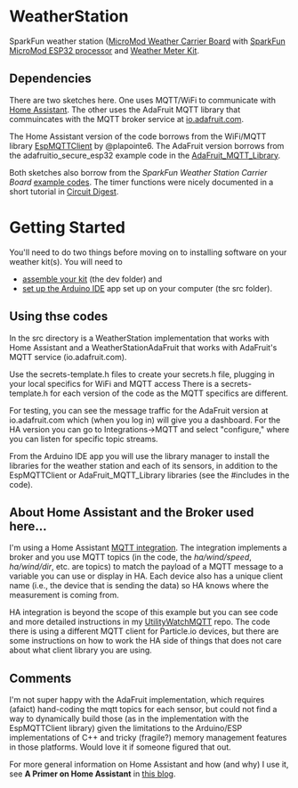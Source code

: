 # WeatherStation

SparkFun weather station
([MicroMod Weather Carrier Board](https://www.sparkfun.com/products/16794)
with 
[SparkFun MicroMod ESP32 processor](https://www.sparkfun.com/products/16781)
and 
[Weather Meter Kit](https://www.sparkfun.com/products/15901).

## Dependencies

There are two sketches here. One uses MQTT/WiFi to communicate with 
[Home Assistant](https://www.home-assistant.io/). The other uses the
AdaFruit MQTT library that commuincates with the MQTT broker
service at [io.adafruit.com](https://io.adafruit.com/).

The Home Assistant version of the code borrows from the
WiFi/MQTT library
[EspMQTTClient](https://github.com/plapointe6/EspMQTTClient)
by @plapointe6.
The AdaFruit version borrows from the adafruitio_secure_esp32
example code in the
[AdaFruit_MQTT_Library](https://github.com/adafruit/Adafruit_MQTT_Library).

Both sketches also borrow from the *SparkFun Weather Station Carrier Board* 
[example codes](https://github.com/sparkfun/MicroMod_Weather_Carrier_Board/). 
The timer functions were nicely documented in a short tutorial in
[Circuit Digest](https://circuitdigest.com/microcontroller-projects/esp32-timers-and-timer-interrupts).

# Getting Started

You'll need to do two things before moving on to installing software on your
weather kit(s).  You will need to 
* [assemble your kit](https://github.com/cecat/WeatherStation/tree/main/dev)
(the dev folder) and
* [set up the Arduino IDE](https://github.com/cecat/WeatherStation/tree/main/src)
app set up on your computer
(the src folder).

## Using thse codes

In the src directory is a WeatherStation implementation that works with
Home Assistant and a WeatherStationAdaFruit that
works with AdaFruit's MQTT service (io.adafruit.com).

Use the secrets-template.h files to create your secrets.h file,
plugging in your local specifics for WiFi and MQTT access
There is a secrets-template.h for
each version of the code as the MQTT specifics are different.

For testing, you can see the message traffic for the
AdaFruit version at io.adafruit.com
which (when you log in) will give you a dashboard.  For the
HA version you can go to Integrations->MQTT and select "configure,"
where you can listen for specific topic streams.

From the Arduino IDE app you will use the library manager to
install the libraries for the weather station and each of its sensors,
in addition to the EspMQTTClient or AdaFruit_MQTT_Library libraries
(see the #includes in the code).

## About Home Assistant and the Broker used here...
I'm using a Home Assistant
[MQTT integration](https://www.home-assistant.io/integrations/mqtt/). 
The integration implements a broker and
you use MQTT topics (in the code, the *ha/wind/speed*, *ha/wind/dir*, etc. 
are topics) to match the payload of a MQTT message to a variable you can use 
or display in HA.  Each device also has a unique client name (i.e., the device
that is sending the data) so HA knows 
where the measurement is coming from.

HA integration is beyond the scope of this example but
you can see code and more detailed instructions in my 
[UtilityWatchMQTT](https://github.com/cecat/UtilityWatchMQTT) repo.
The code there is using a different MQTT client for Particle.io devices,
but there are some instructions on how to work the HA side of things that
does not care about what client library you are using.

## Comments
I'm not super happy with the AdaFruit implementation, which requires
(afaict) hand-coding the mqtt topics for each sensor, but could not
find a way to dynamically build those (as in the implementation with
the EspMQTTClient library) given the limitations to
the Arduino/ESP implementations of C++ and tricky (fragile?) 
memory management features in those platforms. Would love it if
someone figured that out.

For more general information on Home Assistant and how (and why)
I use it, see 
**A Primer on Home Assistant** in
[this blog](https://blog.deepblueberry.com/).

